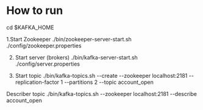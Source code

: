 
# How to run

cd $KAFKA_HOME

1.Start Zookeeper
./bin/zookeeper-server-start.sh ./config/zookeeper.properties

2. Start server (brokers)
./bin/kafka-server-start.sh ./config/server.properties

3. Start topic
./bin/kafka-topics.sh --create --zookeeper localhost:2181 --replication-factor 1 --partitions 2 --topic account_open

  Describer topic
./bin/kafka-topics.sh --zookeeper localhost:2181 --describe account_open
